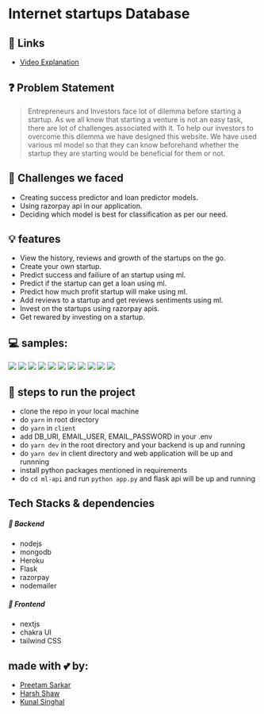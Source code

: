 # Internet startups Database

## 🔗 Links
- [Video Explanation](https://youtu.be/aqykLPBKeZ4)
<!-- - [PPT]() -->


## ❓ Problem Statement
> Entrepreneurs and Investors face lot of dilemma before starting a startup. As we all know that starting a venture is not an easy task, there are lot of challenges associated with it. To help our investors to overcome this dilemma we have designed this website. We have used various ml model so that they can know beforehand whether the startup they are starting would be beneficial for them or not.

## 🤔 Challenges we faced
- Creating success predictor and loan predictor models.
- Using razorpay api in our application.
- Deciding which model is best for classification as per our need.

## 💡 features
- View the history, reviews and growth of the startups on the go.
- Create your own startup.
- Predict success and failiure of an startup using ml.
- Predict if the startup can get a loan using ml.
- Predict how much profit startup will make using ml.
- Add reviews to a startup and get reviews sentiments using ml.
- Invest on the startups using razorpay apis.
- Get rewared by investing on a startup.


## 💻 samples:
<img src="https://github.com/Kunal-2001/FTX-Hackathon/blob/master/mockups/home-page.jpg">
<img src="https://github.com/Kunal-2001/FTX-Hackathon/blob/master/mockups/loan-predictor.jpg">
<img src="https://github.com/Kunal-2001/FTX-Hackathon/blob/master/mockups/investment.jpg"> 
<img src="https://github.com/Kunal-2001/FTX-Hackathon/blob/master/mockups/payment-succesfful.jpg">
<img src="https://github.com/Kunal-2001/FTX-Hackathon/blob/master/mockups/give-rating.jpg">
<img src="https://github.com/Kunal-2001/FTX-Hackathon/blob/master/mockups/create-startup.jpg">
<img src="https://github.com/Kunal-2001/FTX-Hackathon/blob/master/mockups/loan-predictor.jpg">
<img src="https://github.com/Kunal-2001/FTX-Hackathon/blob/master/mockups/success-predictor.jpg">
<img src="https://github.com/Kunal-2001/FTX-Hackathon/blob/master/mockups/profile-1.jpg">
<img src="https://github.com/Kunal-2001/FTX-Hackathon/blob/master/mockups/profile-2.jpg">
<img src="https://github.com/Kunal-2001/FTX-Hackathon/blob/master/mockups/sign-up.jpg">


## 👣 steps to run the project
- clone the repo in your local machine
- do ```yarn``` in root directory
- do ```yarn``` in ```client```
- add DB_URI, EMAIL_USER, EMAIL_PASSWORD in your .env
- do ```yarn dev``` in the root directory and your backend is up and running
- do ```yarn dev``` in client directory and web application will be up and runnning
- install python packages mentioned in requirements
- do ```cd ml-api``` and run ```python app.py``` and flask api will be up and running


## Tech Stacks & dependencies
##### 🤖 Backend
- nodejs
- mongodb
- Heroku
- Flask
- razorpay
- nodemailer

##### 🌟 Frontend
- nextjs
- chakra UI
- tailwind CSS

## made with 💕 by: 
- [Preetam Sarkar](https://github.com/Leoravoe)
- [Harsh Shaw](https://github.com/harshshaw)
- [Kunal Singhal](https://github.com/Kunal-2001)
